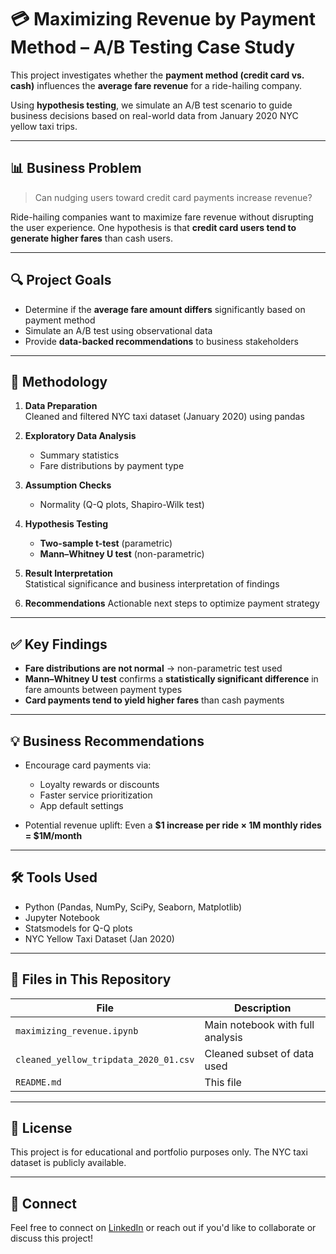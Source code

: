 # 💳 Maximizing Revenue by Payment Method – A/B Testing Case Study

This project investigates whether the **payment method (credit card vs. cash)** influences the **average fare revenue** for a ride-hailing company.

Using **hypothesis testing**, we simulate an A/B test scenario to guide business decisions based on real-world data from January 2020 NYC yellow taxi trips.

---

## 📊 Business Problem

> Can nudging users toward credit card payments increase revenue?

Ride-hailing companies want to maximize fare revenue without disrupting the user experience. One hypothesis is that **credit card users tend to generate higher fares** than cash users.

---

## 🔍 Project Goals

- Determine if the **average fare amount differs** significantly based on payment method
- Simulate an A/B test using observational data
- Provide **data-backed recommendations** to business stakeholders

---

## 🧪 Methodology

1. **Data Preparation**  
   Cleaned and filtered NYC taxi dataset (January 2020) using pandas

2. **Exploratory Data Analysis**  
   - Summary statistics
   - Fare distributions by payment type

3. **Assumption Checks**  
   - Normality (Q-Q plots, Shapiro-Wilk test)

4. **Hypothesis Testing**
   - **Two-sample t-test** (parametric)
   - **Mann–Whitney U test** (non-parametric)

5. **Result Interpretation**  
   Statistical significance and business interpretation of findings

6. **Recommendations**
   Actionable next steps to optimize payment strategy

---

## ✅ Key Findings

- **Fare distributions are not normal** → non-parametric test used
- **Mann–Whitney U test** confirms a **statistically significant difference** in fare amounts between payment types
- **Card payments tend to yield higher fares** than cash payments

---

## 💡 Business Recommendations

- Encourage card payments via:
  - Loyalty rewards or discounts
  - Faster service prioritization
  - App default settings

- Potential revenue uplift: Even a **$1 increase per ride × 1M monthly rides = $1M/month**

---

## 🛠️ Tools Used

- Python (Pandas, NumPy, SciPy, Seaborn, Matplotlib)
- Jupyter Notebook
- Statsmodels for Q-Q plots
- NYC Yellow Taxi Dataset (Jan 2020)

---

## 📁 Files in This Repository

| File                             | Description                           |
|----------------------------------|---------------------------------------|
| `maximizing_revenue.ipynb`      | Main notebook with full analysis      |
| `cleaned_yellow_tripdata_2020_01.csv` | Cleaned subset of data used         |
| `README.md`                      | This file                             |

---

## 📎 License

This project is for educational and portfolio purposes only. The NYC taxi dataset is publicly available.

---

## 🤝 Connect

Feel free to connect on [LinkedIn]([https://www.linkedin.com](https://www.linkedin.com/in/kaushaljavangula/)) or reach out if you'd like to collaborate or discuss this project!
